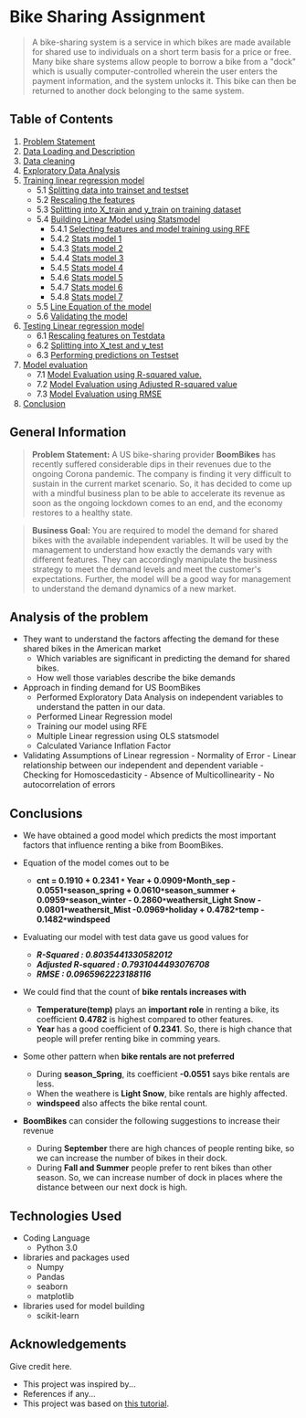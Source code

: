 # Bike Sharing Assignment
> A bike-sharing system is a service in which bikes are made available for shared use to individuals on a short term basis for a price or free. Many bike share systems allow people to borrow a bike from a "dock" which is usually computer-controlled wherein the user enters the payment information, and the system unlocks it. This bike can then be returned to another dock belonging to the same system.

## Table of Contents
1. [Problem Statement](#section1)<br>    
2. [Data Loading and Description](#section2)<br>
3. [Data cleaning](#section3)<br>
4. [Exploratory Data Analysis](#section4)<br>
5. [Training linear regression model](#section5)<br>
    - 5.1 [Splitting data into trainset and testset](#section501)<br>
    - 5.2 [Rescaling the features](#section502)<br>
    - 5.3 [Splitting into X_train and y_train on training dataset](#section503)<br>
    - 5.4 [Building Linear Model using Statsmodel](#section504)<br>
         - 5.4.1 [Selecting features and model training using RFE](#sectionrfe)<br>
         - 5.4.2 [Stats model 1](#sectionmodel1)<br>
         - 5.4.3 [Stats model 2](#sectionmodel2)<br>
         - 5.4.4 [Stats model 3](#sectionmodel3)<br>
         - 5.4.5 [Stats model 4](#sectionmodel4)<br>
         - 5.4.6 [Stats model 5](#sectionmodel5)<br>
         - 5.4.7 [Stats model 6](#sectionmodel6)<br>
         - 5.4.8 [Stats model 7](#sectionmodel7)<br> 
    - 5.5 [Line Equation of the model](#section505)<br>
    - 5.6 [Validating the model](#section506)<br>
6. [Testing Linear regression model](#section6)<br>
    - 6.1 [Rescaling features on Testdata](#section601)<br>
    - 6.2 [Splitting into X_test and y_test](#section602)<br>
    - 6.3 [Performing predictions on Testset](#section603)<br>
7. [Model evaluation](#section7)<br>
    - 7.1 [Model Evaluation using R-squared value.](#section701)<br>
    - 7.2 [Model Evaluation using Adjusted R-squared value](#section702)<br>
    - 7.3 [Model Evaluation using RMSE](#section703)<br>
8. [Conclusion](#section8)<br>

## General Information
> __Problem Statement:__
> A US bike-sharing provider __BoomBikes__ has recently suffered considerable dips in their revenues due to the ongoing Corona pandemic. The company is finding it very difficult to sustain in the current market scenario. So, it has decided to come up with a mindful business plan to be able to accelerate its revenue as soon as the ongoing lockdown comes to an end, and the economy restores to a healthy state. 

> __Business Goal:__
>You are required to model the demand for shared bikes with the available independent variables. It will be used by the management to understand how exactly the demands vary with different features. They can accordingly manipulate the business strategy to meet the demand levels and meet the customer's expectations. Further, the model will be a good way for management to understand the demand dynamics of a new market.

## Analysis of the problem
  - They want to understand the factors affecting the demand for these shared bikes in the American market
    -  Which variables are significant in predicting the demand for shared bikes.
    -  How well those variables describe the bike demands
  - Approach in finding demand for US BoomBikes   
    - Performed Exploratory Data Analysis on independent variables to understand the patten in our data.
    - Performed Linear Regression model
    - Training our model using RFE
    - Multiple Linear regression using OLS statsmodel
    - Calculated Variance Inflation Factor
   - Validating Assumptions of Linear regression
    - Normality of Error
    - Linear relationship between our independent and dependent variable
    - Checking for Homoscedasticity
    - Absence of Multicollinearity
    - No autocorrelation of errors

## Conclusions
- We have obtained a good model which predicts the most important factors that influence renting a bike from BoomBikes.
- Equation of the model comes out to be
  - __cnt = 0.1910 + 0.2341 `*` Year + 0.0909`*`Month_sep - 0.0551`*`season_spring + 0.0610`*`season_summer + 0.0959`*`season_winter - 0.2860`*`weathersit_Light Snow - 0.0801`*`weathersit_Mist -0.0969`*`holiday + 0.4782`*`temp - 0.1482`*`windspeed__
  
- Evaluating our model with test data gave us good values for 
  - __*R-Squared          : 0.8035441330582012*__
  - __*Adjusted R-squared : 0.7931044493076708*__
  - __*RMSE               : 0.0965962223188116*__
  
- We could find that the count of __bike rentals increases with__  
  - __Temperature(temp)__ plays an __important role__ in renting a bike, its coefficient __0.4782__ is highest compared to other features.
  - __Year__ has a good coefficient of __0.2341__. So, there is high chance that people will prefer renting bike in comming years.

- Some other pattern when __bike rentals are not preferred__
  - During __season_Spring__, its coefficient __-0.0551__ says bike rentals are less.
  - When the weathere is __Light Snow__, bike rentals are highly affected.
  - __windspeed__ also affects the bike rental count.
  
- __BoomBikes__ can consider the following suggestions to increase their revenue
  - During __September__ there are high chances of people renting bike, so we can increase the number of bikes in their dock.
  - During __Fall and Summer__ people prefer to rent bikes than other season. So, we can increase number of dock in places where the distance between our next dock is high.

## Technologies Used
- Coding Language
   - Python 3.0
- libraries and packages used 
   - Numpy
   - Pandas
   - seaborn
   - matplotlib
 - libraries used for model building
   - scikit-learn 

## Acknowledgements
Give credit here.
- This project was inspired by...
- References if any...
- This project was based on [this tutorial](https://www.example.com).
